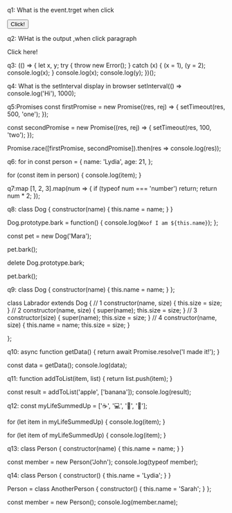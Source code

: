 q1: What is the event.trget when click 
<div onclick="console.log('first div')">
  <div onclick="console.log('second div')">
    <button onclick="console.log('button')">
      Click!
    </button>
  </div>
</div>

q2: WHat is the output ,when click paragraph 
<div onclick="console.log('div')">
  <p onclick="console.log('p')">
    Click here!
  </p>
</div>

q3: 
(() => {
  let x, y;
  try {
    throw new Error();
  } catch (x) {
    (x = 1), (y = 2);
    console.log(x);
  }
  console.log(x);
  console.log(y);
})();

q4: What is the setInterval display in browser
setInterval(() => console.log('Hi'), 1000);

q5:Promises
const firstPromise = new Promise((res, rej) => {
  setTimeout(res, 500, 'one');
});

const secondPromise = new Promise((res, rej) => {
  setTimeout(res, 100, 'two');
});

Promise.race([firstPromise, secondPromise]).then(res => console.log(res));

q6: for in
const person = {
  name: 'Lydia',
  age: 21,
};

for (const item in person) {
  console.log(item);
}

q7:map
[1, 2, 3].map(num => {
  if (typeof num === 'number') return;
  return num * 2;
});

q8:
class Dog {
  constructor(name) {
    this.name = name;
  }
}

Dog.prototype.bark = function() {
  console.log(`Woof I am ${this.name}`);
};

const pet = new Dog('Mara');

pet.bark();

delete Dog.prototype.bark;

pet.bark();

q9:
class Dog {
  constructor(name) {
    this.name = name;
  }
};

class Labrador extends Dog {
  // 1
  constructor(name, size) {
    this.size = size;
  }
  // 2
  constructor(name, size) {
    super(name);
    this.size = size;
  }
  // 3
  constructor(size) {
    super(name);
    this.size = size;
  }
  // 4
  constructor(name, size) {
    this.name = name;
    this.size = size;
  }

};

q10:
async function getData() {
  return await Promise.resolve('I made it!');
}

const data = getData();
console.log(data);

q11:
function addToList(item, list) {
  return list.push(item);
}

const result = addToList('apple', ['banana']);
console.log(result);

q12:
const myLifeSummedUp = ['☕', '💻', '🍷', '🍫'];

for (let item in myLifeSummedUp) {
  console.log(item);
}

for (let item of myLifeSummedUp) {
  console.log(item);
}

q13:
class Person {
  constructor(name) {
    this.name = name;
  }
}

const member = new Person('John');
console.log(typeof member);

q14:
class Person {
  constructor() {
    this.name = 'Lydia';
  }
}

Person = class AnotherPerson {
  constructor() {
    this.name = 'Sarah';
  }
};

const member = new Person();
console.log(member.name);